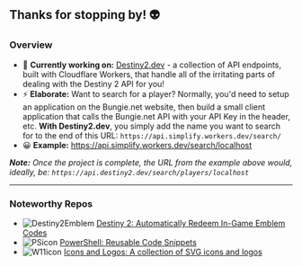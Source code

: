 ## Thanks for stopping by! 👽

### Overview

- 🔭 **Currently working on:** [Destiny2.dev](https://destiny2.dev/) - a collection of API endpoints, built with Cloudflare Workers, that handle all of the irritating parts of dealing with the Destiny 2 API for you!
- ⚡ **Elaborate:** Want to search for a player? Normally, you'd need to setup an application on the Bungie.net website, then build a small client application that calls the Bungie.net API with your API Key in the header, etc. **With Destiny2.dev**, you simply add the name you want to search for to the end of this URL: `https://api.simplify.workers.dev/search/`
- 😀 **Example:** https://api.simplify.workers.dev/search/localhost

_**Note:** Once the project is complete, the URL from the example above would, ideally, be: `https://api.destiny2.dev/search/players/localhost`_

---

### Noteworthy Repos

- ![Destiny2Emblem](https://img.icons8.com/color/20/destiny-2.png) [Destiny 2: Automatically Redeem In-Game Emblem Codes](https://github.com/johngagefaulkner/D2-EmblemCodes)
- ![PSicon](https://img.icons8.com/external-tal-revivo-shadow-tal-revivo/20/external-powershell-a-task-based-command-line-shell-and-scripting-language-logo-shadow-tal-revivo.png) [PowerShell: Reusable Code Snippets](https://github.com/johngagefaulkner/PowerShell)
- ![W11icon](https://img.icons8.com/fluency/20/windows-10.png) [Icons and Logos: A collection of SVG icons and logos](https://github.com/johngagefaulkner/Icons-and-Logos)
